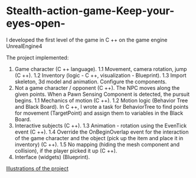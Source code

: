 # Stealth-action-game-Keep-your-eyes-open-
I developed the first level of the game in C ++ on the game engine UnrealEngine4

The project implemented:
1. Game character (C ++ language).
1.1 Movement, camera rotation, jump (C ++).
1.2 Inventory (logic - C ++, visualization - Blueprint).
1.3 Import skeleton, 3d model and animation. Configure the components.
2. Not a game character / opponent (C ++).
The NPC moves along the given points. When a Pawn Sensing Component is detected, the pursuit begins.
1.1 Mechanics of motion (C ++).
1.2 Motion logic (Behavior Tree and Black Board). In C ++, I wrote a task for BehaviorTree to find points for movement (TargetPoint) and assign them to variables in the Black Board.
3. Interactive subjects (C ++).
1.3 Animation - rotation using the EvenTick event (C ++).
1.4 Override the OnBeginOverlap event for the interaction of the game character and the object (pick up the item and place it in inventory) (C ++).
1.5 No mapping (hiding the mesh component and collision), if the player picked it up (C ++).
4. Interface (widgets) (Blueprint).

[Illustrations of the project](https://github.com/DaisySAM/Stealth-action-game-Keep-your-eyes-open-/issues/1#issue-353031339)
